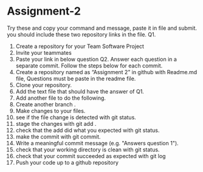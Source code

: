 # Assignment-2

Try these and copy your command and message, paste it in file and submit. you should
include these two repository links in the file.
Q1.
1. Create a repository for your Team Software Project
2. Invite your teammates
3. Paste your link in below question
Q2.
Answer each question in a separate commit. Follow the steps below for each commit.
1. Create a repository named as “Assignment 2” in github with Readme.md file,
Questions must be paste in the readme file.
2. Clone your repository.
3. Add the text file that should have the answer of Q1.
4. Add another file to do the following.
5. Create another branch .
6. Make changes to your files.
7. see if the file change is detected with git status.
8. stage the changes with git add .
9. check that the add did what you expected with git status.
10. make the commit with git commit.
11. Write a meaningful commit message (e.g. "Answers question 1").
12. check that your working directory is clean with git status.
13. check that your commit succeeded as expected with git log
14. Push your code up to a github repository

